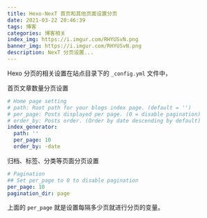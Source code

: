 ```yaml
---
title: Hexo-NexT 首页和其他页面设置分页
date: 2021-03-22 20:46:39
tags: 博客
categories: 博客相关
index_img: https://i.imgur.com/RHYUSvN.png
banner_img: https://i.imgur.com/RHYUSvN.png
description: NexT 分页设置...
---
```


Hexo 分页的相关设置在站点目录下的 `_config.yml` 文件中，

首页文章数量分页设置

```yml
# Home page setting
# path: Root path for your blogs index page. (default = '')
# per_page: Posts displayed per page. (0 = disable pagination)
# order_by: Posts order. (Order by date descending by default)
index_generator:
  path: ''
  per_page: 10
  order_by: -date
```

归档、标签、分类等页面分页设置

```yml
# Pagination
## Set per_page to 0 to disable pagination
per_page: 10
pagination_dir: page
```

上面的 `per_page` 就是设置每隔多少页就进行分页的变量。